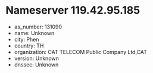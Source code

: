 # Nameserver 119.42.95.185

* as_number: 131090
* name: Unknown
* city: Phen
* country: TH
* organization: CAT TELECOM Public Company Ltd,CAT
* version: Unknown
* dnssec: Unknown
